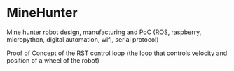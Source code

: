 # MineHunter
Mine hunter robot design, manufacturing and PoC (ROS, raspberry, micropython, digital automation, wifi, serial protocol)

Proof of Concept of the RST control loop (the loop that controls velocity and position of a wheel of the robot)
